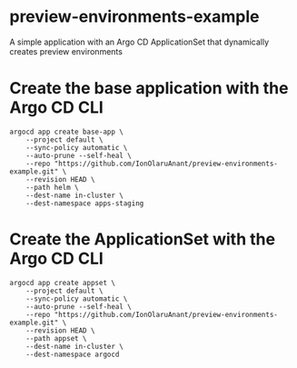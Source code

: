 # preview-environments-example
A simple application with an Argo CD ApplicationSet that dynamically creates preview environments

# Create the base application with the Argo CD CLI
```
argocd app create base-app \
    --project default \
    --sync-policy automatic \
    --auto-prune --self-heal \
    --repo "https://github.com/IonOlaruAnant/preview-environments-example.git" \
    --revision HEAD \
    --path helm \
    --dest-name in-cluster \
    --dest-namespace apps-staging
```

# Create the ApplicationSet with the Argo CD CLI
```
argocd app create appset \
    --project default \
    --sync-policy automatic \
    --auto-prune --self-heal \
    --repo "https://github.com/IonOlaruAnant/preview-environments-example.git" \
    --revision HEAD \
    --path appset \
    --dest-name in-cluster \
    --dest-namespace argocd
```